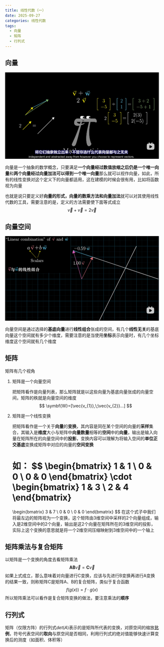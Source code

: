```yaml
---
title: 线性代数（一）
date: 2025-09-27
categories: 线性代数
tags:
  - 向量
  - 矩阵
  - 行列式
---
```


## 向量

![image-20250927140938566](线性代数（一）/image-20250927140938566.png)

向量是一个抽象的数学概念，只要满足**一个向量经过数值放缩之后仍是一个唯一向量**和**两个向量经过向量加法可以得到一个唯一向量**那么就可以视作向量，如此，所有的线性变换对这个定义下的向量都适用，这在建模的时候会很有用，比如将函数视为向量

也就是说只要定义好**向量的形式，向量的数乘方法和向量加法**就可以对其使用线性代数的工具，需要注意的是，定义的方法需要使下面等式成立
$$
\vec{v}+\vec{v}=2\vec{v}
$$

## 向量空间

![image-20250927144659263](线性代数（一）/image-20250927144659263.png)

向量空间是通过选择的**基底向量**进行**线性组合**张成的空间，有几个**线性无关**的基底向量这个空间就有多少个维度，需要注意的是当使用**坐标**表示向量时，有几个坐标维度这个空间就有几个维度

## 矩阵

矩阵有几个视角

1. 矩阵是一个向量空间

   把矩阵看作是向量列表，那么矩阵就是以这些向量为基底向量张成的向量空间，矩阵的秩就是向量空间的维度
   $$
   \symbf{W}=[\vec{v_{1}},\;\vec{v_{2}}...]
   $$

2. 矩阵是一个线性变换

   把矩阵看作是一个关于**向量**的**变换**，其内容是同在某个空间的向量的**采样**集合，其输入是**维度**大小与矩阵中**向量数量**相等的**空间**中的**向量**，输出是输入向量在矩阵所在的向量空间中的**投影**，变换内容可以理解为将输入空间的**单位正交基底**变换成矩阵中对应的向量的**空间变换**

   如：
   $$
   \begin{bmatrix}
   1 & 1 \\
   0 & 0 \\
   0 & 0
   \end{bmatrix}
   \cdot
   \begin{bmatrix}
   1 & 3 \\
   2 & 4
   \end{bmatrix}
   =
   \begin{bmatrix}
   3 & 7 \\
   0 & 0 \\
   0 & 0
   \end{bmatrix}
   $$
   在这个式子中我们将最左边的矩阵视为一个变换，这个矩阵由3维空间中采样的2个向量组成，输入是2维空间中的2个向量，输出是这2个向量在矩阵所在的3维空间的投影，实际上这个变换的意思就是将一个2维空间压缩映射到3维空间中的一个轴上

## 矩阵乘法与复合矩阵

以矩阵是一个变换的角度去看矩阵乘法
$$
\symbf{A}\symbf{B}\vec{v}=\symbf{C}\vec{v}
$$
如果上式成立，那么意味着对向量进行C变换，应该与先进行B变换再进行A变换的结果一致，则称矩阵C是矩阵A、B的复合矩阵，类似于复合函数
$$
f(g(x))=f\cdot g(x)
$$
所以矩阵乘法可以看作是复合矩阵变换的做法，要注意乘法的**顺序**

## 行列式

矩阵（仅限方阵）的行列式$det(A)$表示的是矩阵所代表的变换，对原空间的缩放**比例**，符号代表空间的**取向**与原空间是否相同，利用行列式的绝对值能够快速计算变换后的测度（如面积、体积等）

